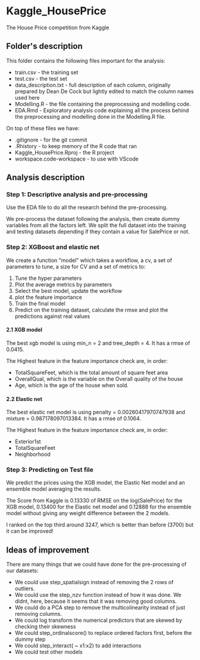 # Kaggle_HousePrice

The House Price competition from Kaggle

## Folder's description

This folder contains the following files important for the analysis:

- train.csv - the training set
- test.csv - the test set
- data_description.txt - full description of each column, originally prepared by Dean De Cock but lightly edited to match the column names used here
- Modelling.R - the file containing the preprocessing and modelling code.
- EDA.Rmd - Exploratory analysis code explaining all the process behind the preprocessing and modelling done in the Modelling.R file.

On top of these files we have:

- .gitignore - for the git commit
- .Rhistory - to keep memory of the R code that ran
- Kaggle_HousePrice.Rproj - the R project
- workspace.code-workspace - to use with VScode


## Analysis description

### Step 1: Descriptive analysis and pre-processing

Use the EDA file to do all the research behind the pre-processing.

We pre-process the dataset following the analysis, then create dummy variables from all the factors left. We split the full dataset into the training and testing datasets depending if they contain a value for SalePrice or not.



### Step 2: XGBoost and elastic net

We create a function "model" which takes a workflow, a cv, a set of parameters to tune, a size for CV and a set of metrics to:

1. Tune the hyper parameters
2. Plot the average metrics by parameters
3. Select the best model, update the workflow
4. plot the feature importance
5. Train the final model
6. Predict on the training dataset, calculate the rmse and plot the predictions against real values

#### 2.1 XGB model

The best xgb model is using min_n = 2 and tree_depth = 4. It has a rmse of 0.0415.

The Highest feature in the feature importance check are, in order:

- TotalSquareFeet, which is the total amount of square feet area
- OverallQual, which is the variable on the Overall quality of the house
- Age, which is the age of the house when sold.


#### 2.2 Elastic net

The best elastic net model is using penalty = 0.00260417970747938 and mixture = 0.987178097013384. It has a rmse of 0.1064.

The Highest feature in the feature importance check are, in order:

- Exterior1st
- TotalSquareFeet
- Neighborhood


### Step 3: Predicting on Test file
We predict the prices using the XGB model, the Elastic Net model and an ensemble model averaging the results.

The Score from Kaggle is 0.13330 of RMSE on the log(SalePrice) for the XGB model, 0.13400 for the Elastic net model and 0.12888 for the ensemble model without giving any weight difference between the 2 models.

I ranked on the top third around 3247, which is better than before (3700) but it can be improved!




## Ideas of improvement

There are many things that we could have done for the pre-processing of our datasets:

- We could use step_spatialsign instead of removing the 2 rows of outliers.
- We could use the step_nzv function instead of how it was done. We didnt, here, because it seems that it was removing good columns.
- We could do a PCA step to remove the multicolinearity instead of just removing columns.
- We could log transform the numerical predictors that are skewed by checking their skewness
- We could step_ordinalscore() to replace ordered factors first, before the dummy step
- We could step_interact( ~ x1:x2)  to add interactions
- We could test other models

